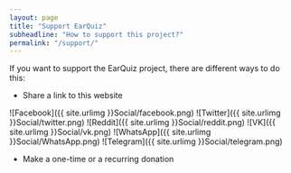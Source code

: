 ```yaml
---
layout: page
title: "Support EarQuiz"
subheadline: "How to support this project?"
permalink: "/support/"
---
```


If you want to support the EarQuiz project, there are different ways to do this:

* Share a link to this website

![Facebook]({{ site.urlimg }}Social/facebook.png)
![Twitter]({{ site.urlimg }}Social/twitter.png)
![Reddit]({{ site.urlimg }}Social/reddit.png)
![VK]({{ site.urlimg }}Social/vk.png)
![WhatsApp]({{ site.urlimg }}Social/WhatsApp.png)
![Telegram]({{ site.urlimg }}Social/telegram.png)

* Make a one-time or a recurring donation